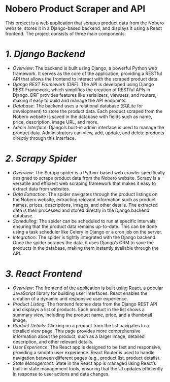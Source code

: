 

# Nobero Product Scraper and API

This project is a web application that scrapes product data from the Nobero website, stores it in a Django-based backend, and displays it using a React frontend. The project consists of three main components:

# *1. Django Backend*

- *Overview*: The backend is built using Django, a powerful Python web framework. It serves as the core of the application, providing a RESTful API that allows the frontend to interact with the scraped product data.
- *Django REST Framework (DRF)*: The API is developed using Django REST Framework, which simplifies the creation of RESTful APIs in Django. DRF provides features like serializers, viewsets, and routers, making it easy to build and manage the API endpoints.
- *Database*: The backend uses a relational database (SQLite for development) to store the product data. Each product scraped from the Nobero website is saved in the database with fields such as name, price, description, image URL, and more.
- *Admin Interface*: Django’s built-in admin interface is used to manage the product data. Administrators can view, add, update, and delete products directly through this interface.

# *2. Scrapy Spider*

- *Overview*: The Scrapy spider is a Python-based web crawler specifically designed to scrape product data from the Nobero website. Scrapy is a versatile and efficient web scraping framework that makes it easy to extract data from websites.
- *Data Extraction*: The spider navigates through the product listings on the Nobero website, extracting relevant information such as product names, prices, descriptions, images, and other details. The extracted data is then processed and stored directly in the Django backend database.
- *Scheduling*: The spider can be scheduled to run at specific intervals, ensuring that the product data remains up-to-date. This can be done using a task scheduler like Celery in Django or a cron job on the server.
- *Integration*: The spider is tightly integrated with the Django backend. Once the spider scrapes the data, it uses Django’s ORM to save the products in the database, making them instantly available through the API.

# *3. React Frontend*

- *Overview*: The frontend of the application is built using React, a popular JavaScript library for building user interfaces. React enables the creation of a dynamic and responsive user experience.
- *Product Listing*: The frontend fetches data from the Django REST API and displays a list of products. Each product in the list shows a summary view, including the product name, price, and a thumbnail image.
- *Product Details*: Clicking on a product from the list navigates to a detailed view page. This page provides more comprehensive information about the product, such as a larger image, detailed description, and other relevant details.
- *User Experience*: The React app is designed to be fast and responsive, providing a smooth user experience. React Router is used to handle navigation between different pages (e.g., product list, product details).
- *State Management*: State in the React app is managed using React’s built-in state management tools, ensuring that the UI updates efficiently in response to user actions and data changes.
